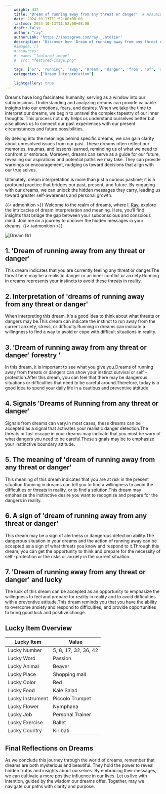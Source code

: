 ```yaml
---
    weight: 437
    title: "Dream of running away from any threat or danger"  # Assuming 'title' column exists
    date: 2024-10-13T11:52:00+08:00
    lastmod: 2024-10-13T11:52:00+08:00
    draft: false
    author: "ray"
    authorLink: "https://instagram.com/ray._.atelier"
    description: "Discover how 'Dream of running away from any threat or danger' can interpret your future and uncover its significant meanings in your life."
    #images: []
    #resources:
    #- name: "featured-image"
    #  src: "featured-image.png"
    
    tags: ['or', 'running', 'away', 'Dream', 'danger', 'from', 'of', 'any', 'threat']
    categories: ["Dream Interpretation"]
    
    lightgallery: true
---
```

    
Dreams have long fascinated humanity, serving as a window into our subconscious. Understanding and analyzing dreams can provide valuable insights into our emotions, fears, and desires. When we take the time to interpret our dreams, we begin to unravel the complex tapestry of our inner thoughts. This process not only helps us understand ourselves better but also allows us to connect our past experiences with our present circumstances and future possibilities.

By delving into the meanings behind specific dreams, we can gain clarity about unresolved issues from our past. These dreams often reflect our memories, traumas, and lessons learned, reminding us of what we need to confront or embrace. Moreover, dreams can serve as a guide for our future, revealing our aspirations and potential paths we may take. They can provide warnings or encouragement, nudging us toward decisions that align with our true selves.

Ultimately, dream interpretation is more than just a curious pastime; it is a profound practice that bridges our past, present, and future. By engaging with our dreams, we can unlock the hidden messages they carry, leading us toward greater self-awareness and personal growth.

{{< admonition >}}
Welcome to the realm of dreams, where I, [Ray](https://instagram.com/ray._.atelier), explore the intricacies of dream interpretation and meaning. Here, you’ll find insights that bridge the gap between your subconscious and conscious mind. Join me on a journey to uncover the hidden messages in your dreams.
{{< /admonition >}}

![Dream Grl](https://cdn.pixabay.com/photo/2017/11/02/03/35/gothic-2910057_1280.jpg "Dream Grl")

## 1. 'Dream of running away from any threat or danger'
This dream indicates that you are currently feeling any threat or danger.The threat here may be a realistic danger or an inner conflict or anxiety.Running in dreams represents your instincts to avoid these threats in reality.

## 2. Interpretation of 'dreams of running away from any threat or danger'
When interpreting this dream, it's a good idea to think about what threats or dangers may be.This dream can indicate the instinct to run away from the current anxiety, stress, or difficulty.Running in dreams can indicate a willingness to find a way to avoid or cope with difficult situations in reality.

## 3. 'Dream of running away from any threat or danger' forestry '
In this dream, it is important to see what you give you.Dreams of running away from threats or dangers can show your instinct survival or self -protection.After this dream, you can feel that there may be dangerous situations or difficulties that need to be careful around.Therefore, today is a good idea to spend your daily life in a cautious and preventive attitude.

## 4. Signals 'Dreams of Running from any threat or danger'
Signals from dreams can vary.In most cases, these dreams can be accepted as a signal that activates your realistic danger detection.The threats or fast escape in your dreams may indicate that you must be wary of what dangers you need to be careful.These signals may be to emphasize your instinctive boundary attitude.

## 5. The meaning of 'dream of running away from any threat or danger'
This meaning of this dream indicates that you are at risk in the present situation.Running in dreams can tell you to find a willingness to avoid the difficulties or threats in reality, or to find a solution.This dream may emphasize the instinctive desire you want to recognize and prepare for the dangers in reality.

## 6. A sign of 'dream of running away from any threat or danger'
This dream may be a sign of alertness or dangerous detection ability.The dangerous situation in your dreams and the action of running away can be accepted as a sign of what threats you know and respond to it.Through this dream, you can get the opportunity to think and prepare for the necessity of self -protection or the risks or anxiety in the current situation.

## 7. 'Dream of running away from any threat or danger' and lucky
The luck of this dream can be accepted as an opportunity to emphasize the willingness to feel and prepare for reality in reality and to avoid difficulties with a preventive attitude.This dream reminds you that you have the ability to overcome anxiety and respond to difficulties, and provide opportunities to bring good luck and positive change.

## Lucky Item Overview
| Lucky Item          | Value              |
|---------------|--------------------|
| Lucky Number        | 5, 8, 17, 32, 36, 42  |
| Lucky Word          | Passion |
| Lucky Animal        | Beaver |
| Lucky Place         | Shopping mall     |
| Lucky Color         | Red     |
| Lucky Food          | Kale Salad      |
| Lucky Instrument    | Piccolo Trumpet |
| Lucky Flower        | Nymphaea    |
| Lucky Job           | Personal Trainer       |
| Lucky Exercise      | Ballet  |
| Lucky Country       | Kiribati    |


##  Final Reflections on Dreams

As we conclude this journey through the world of dreams, remember that dreams are both mysterious and beautiful. They hold the power to reveal hidden truths and insights about ourselves. By embracing their messages, we can cultivate a more positive influence in our lives. Let us live with intention, guided by the wisdom our dreams offer. Together, may we navigate our paths with clarity and purpose.
